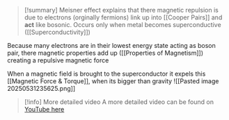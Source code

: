 
>[!summary]
Meisner effect explains that there magnetic repulsion is due to electrons (orginally fermions) link up into [[Cooper Pairs]] and **act** like bosonic. Occurs only when metal becomes superconductive ([[Superconductivity]])


Because many electrons are in their lowest energy state acting as boson pair, there magnetic properties add up ([[Properties of Magnetism]]) creating a repulsive magnetic force

When a magnetic field is brought to the superconductor it expels this [[Magnetic Force & Torque]], when its bigger than gravity 
![[Pasted image 20250531235625.png]]

>[!info] More detailed video 
A more detailed video can be found on [YouTube here](https://www.youtube.com/watch?v=h6FYs_AUCsQ&t=412s&ab_channel=Higgsinophysics)

